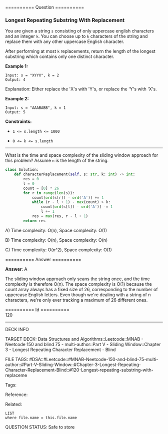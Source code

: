 ========== Question ==========  

### Longest Repeating Substring With Replacement

You are given a string `s` consisting of only uppercase english characters and an integer `k`. You can choose up to `k` characters of the string and replace them with any other uppercase English character.

After performing at most `k` replacements, return the length of the longest substring which contains only one distinct character.

**Example 1:**

```
Input: s = "XYYX", k = 2
Output: 4
```

Explanation: Either replace the 'X's with 'Y's, or replace the 'Y's with 'X's.

**Example 2:**

```
Input: s = "AAABABB", k = 1
Output: 5
```

**Constraints:**

-   `1 <= s.length <= 1000`

-   `0 <= k <= s.length`

---

What is the time and space complexity of the sliding window approach for this problem? Assume `n` is the length of the string.

```python
class Solution:
    def characterReplacement(self, s: str, k: int) -> int:
        res = 0
        l = 0
        count = [0] * 26
        for r in range(len(s)):
            count[ord(s[r]) - ord('A')] += 1
            while (r - l + 1) - max(count) > k:
                count[ord(s[l]) - ord('A')] -= 1
                l += 1
            res = max(res, r - l + 1)
        return res
```

A) Time complexity: O(n), Space complexity: O(1)

B) Time complexity: O(n), Space complexity: O(n)

C) Time complexity: O(n^2), Space complexity: O(1)  

========== Answer ==========  

**Answer**: A

The sliding window approach only scans the string once, and the time complexity is therefore O(n). The space complexity is O(1) because the count array always has a fixed size of 26, corresponding to the number of uppercase English letters. Even though we're dealing with a string of n characters, we're only ever tracking a maximum of 26 different ones.

========== Id ==========  
120

---

DECK INFO

TARGET DECK: Data Structures and Algorithms::Leetcode::MNAB - Neetcode 150 and blind 75 - multi-author::Part V - Sliding Window::Chapter 3 - Longest Repeating Character Replacement - Blind

FILE TAGS: #DSA::#Leetcode::#MNAB-Neetcode-150-and-blind-75-multi-author::#Part-V-Sliding-Window::#Chapter-3-Longest-Repeating-Character-Replacement-Blind::#120-Longest-repeating-substring-with-replaceme

Tags:

Reference:

Related:

```dataview
LIST
where file.name = this.file.name
```

QUESTION STATUS: Safe to store
